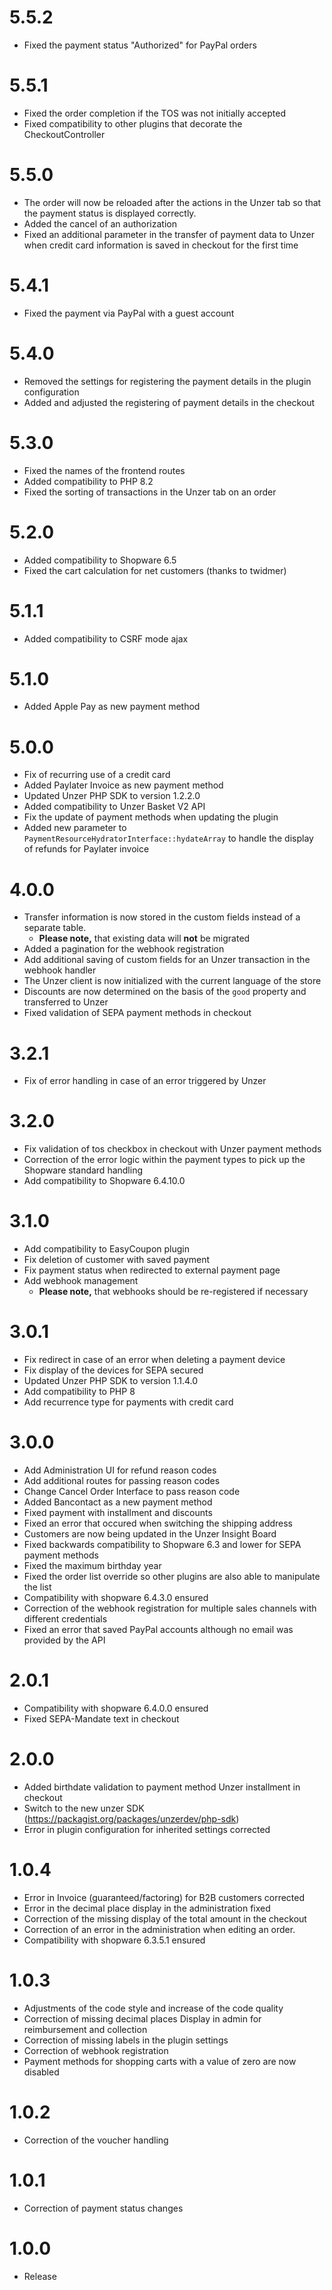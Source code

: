 # 5.5.2
* Fixed the payment status "Authorized" for PayPal orders

# 5.5.1
* Fixed the order completion if the TOS was not initially accepted
* Fixed compatibility to other plugins that decorate the CheckoutController

# 5.5.0
* The order will now be reloaded after the actions in the Unzer tab so that the payment status is displayed correctly.
* Added the cancel of an authorization
* Fixed an additional parameter in the transfer of payment data to Unzer when credit card information is saved in checkout for the first time

# 5.4.1
* Fixed the payment via PayPal with a guest account

# 5.4.0
* Removed the settings for registering the payment details in the plugin configuration
* Added and adjusted the registering of payment details in the checkout

# 5.3.0
* Fixed the names of the frontend routes
* Added compatibility to PHP 8.2
* Fixed the sorting of transactions in the Unzer tab on an order

# 5.2.0
* Added compatibility to Shopware 6.5
* Fixed the cart calculation for net customers (thanks to twidmer)

# 5.1.1
* Added compatibility to CSRF mode ajax

# 5.1.0
* Added Apple Pay as new payment method

# 5.0.0
* Fix of recurring use of a credit card
* Added Paylater Invoice as new payment method
* Updated Unzer PHP SDK to version 1.2.2.0
* Added compatibility to Unzer Basket V2 API
* Fix the update of payment methods when updating the plugin
* Added new parameter to `PaymentResourceHydratorInterface::hydateArray` to handle the display of refunds for Paylater invoice

# 4.0.0
* Transfer information is now stored in the custom fields instead of a separate table.
  * **Please note,** that existing data will **not** be migrated
* Added a pagination for the webhook registration
* Add additional saving of custom fields for an Unzer transaction in the webhook handler
* The Unzer client is now initialized with the current language of the store
* Discounts are now determined on the basis of the `good` property and transferred to Unzer
* Fixed validation of SEPA payment methods in checkout

# 3.2.1
* Fix of error handling in case of an error triggered by Unzer

# 3.2.0
* Fix validation of tos checkbox in checkout with Unzer payment methods
* Correction of the error logic within the payment types to pick up the Shopware standard handling
* Add compatibility to Shopware 6.4.10.0

# 3.1.0
* Add compatibility to EasyCoupon plugin
* Fix deletion of customer with saved payment
* Fix payment status when redirected to external payment page
* Add webhook management
  * **Please note,** that webhooks should be re-registered if necessary

# 3.0.1
* Fix redirect in case of an error when deleting a payment device
* Fix display of the devices for SEPA secured
* Updated Unzer PHP SDK to version 1.1.4.0
* Add compatibility to PHP 8
* Add recurrence type for payments with credit card

# 3.0.0
* Add Administration UI for refund reason codes
* Add additional routes for passing reason codes
* Change Cancel Order Interface to pass reason code
* Added Bancontact as a new payment method
* Fixed payment with installment and discounts
* Fixed an error that occured when switching the shipping address
* Customers are now being updated in the Unzer Insight Board
* Fixed backwards compatibility to Shopware 6.3 and lower for SEPA payment methods
* Fixed the maximum birthday year
* Fixed the order list override so other plugins are also able to manipulate the list
* Compatibility with shopware 6.4.3.0 ensured
* Correction of the webhook registration for multiple sales channels with different credentials
* Fixed an error that saved PayPal accounts although no email was provided by the API

# 2.0.1
* Compatibility with shopware 6.4.0.0 ensured
* Fixed SEPA-Mandate text in checkout

# 2.0.0
* Added birthdate validation to payment method Unzer installment in checkout
* Switch to the new unzer SDK (https://packagist.org/packages/unzerdev/php-sdk)
* Error in plugin configuration for inherited settings corrected

# 1.0.4
* Error in Invoice (guaranteed/factoring) for B2B customers corrected
* Error in the decimal place display in the administration fixed
* Correction of the missing display of the total amount in the checkout
* Correction of an error in the administration when editing an order.
* Compatibility with shopware 6.3.5.1 ensured

# 1.0.3
* Adjustments of the code style and increase of the code quality
* Correction of missing decimal places Display in admin for reimbursement and collection
* Correction of missing labels in the plugin settings
* Correction of webhook registration
* Payment methods for shopping carts with a value of zero are now disabled

# 1.0.2
* Correction of the voucher handling

# 1.0.1
* Correction of payment status changes

# 1.0.0
* Release
